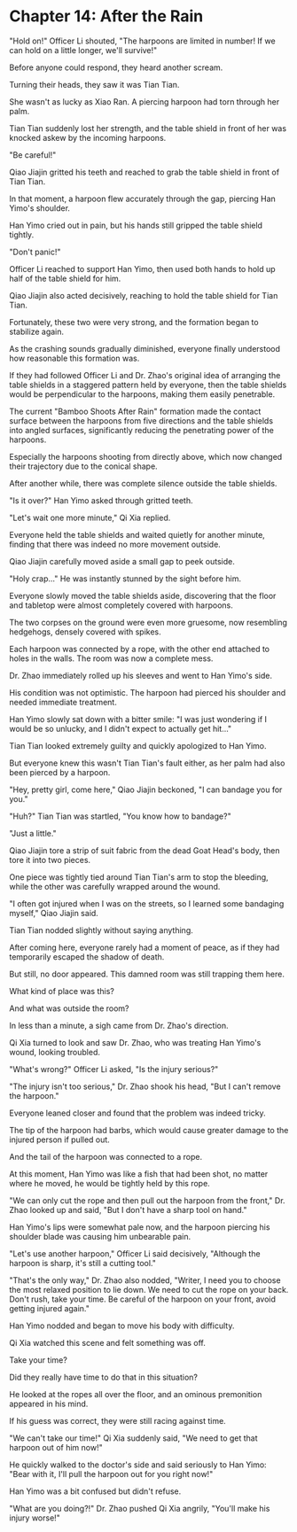 ﻿# Chapter 14: After the Rain

"Hold on!" Officer Li shouted, "The harpoons are limited in number! If we can hold on a little longer, we'll survive!"

Before anyone could respond, they heard another scream.

Turning their heads, they saw it was Tian Tian.

She wasn't as lucky as Xiao Ran. A piercing harpoon had torn through her palm.

Tian Tian suddenly lost her strength, and the table shield in front of her was knocked askew by the incoming harpoons.

"Be careful!"

Qiao Jiajin gritted his teeth and reached to grab the table shield in front of Tian Tian.

In that moment, a harpoon flew accurately through the gap, piercing Han Yimo's shoulder.

Han Yimo cried out in pain, but his hands still gripped the table shield tightly.

"Don't panic!"

Officer Li reached to support Han Yimo, then used both hands to hold up half of the table shield for him.

Qiao Jiajin also acted decisively, reaching to hold the table shield for Tian Tian.

Fortunately, these two were very strong, and the formation began to stabilize again.

As the crashing sounds gradually diminished, everyone finally understood how reasonable this formation was.

If they had followed Officer Li and Dr. Zhao's original idea of arranging the table shields in a staggered pattern held by everyone, then the table shields would be perpendicular to the harpoons, making them easily penetrable.

The current "Bamboo Shoots After Rain" formation made the contact surface between the harpoons from five directions and the table shields into angled surfaces, significantly reducing the penetrating power of the harpoons.

Especially the harpoons shooting from directly above, which now changed their trajectory due to the conical shape.

After another while, there was complete silence outside the table shields.

"Is it over?" Han Yimo asked through gritted teeth.

"Let's wait one more minute," Qi Xia replied.

Everyone held the table shields and waited quietly for another minute, finding that there was indeed no more movement outside.

Qiao Jiajin carefully moved aside a small gap to peek outside.

"Holy crap..." He was instantly stunned by the sight before him.

Everyone slowly moved the table shields aside, discovering that the floor and tabletop were almost completely covered with harpoons.

The two corpses on the ground were even more gruesome, now resembling hedgehogs, densely covered with spikes.

Each harpoon was connected by a rope, with the other end attached to holes in the walls. The room was now a complete mess.

Dr. Zhao immediately rolled up his sleeves and went to Han Yimo's side.

His condition was not optimistic. The harpoon had pierced his shoulder and needed immediate treatment.

Han Yimo slowly sat down with a bitter smile: "I was just wondering if I would be so unlucky, and I didn't expect to actually get hit..."

Tian Tian looked extremely guilty and quickly apologized to Han Yimo.

But everyone knew this wasn't Tian Tian's fault either, as her palm had also been pierced by a harpoon.

"Hey, pretty girl, come here," Qiao Jiajin beckoned, "I can bandage you for you."

"Huh?" Tian Tian was startled, "You know how to bandage?"

"Just a little."

Qiao Jiajin tore a strip of suit fabric from the dead Goat Head's body, then tore it into two pieces.

One piece was tightly tied around Tian Tian's arm to stop the bleeding, while the other was carefully wrapped around the wound.

"I often got injured when I was on the streets, so I learned some bandaging myself," Qiao Jiajin said.

Tian Tian nodded slightly without saying anything.

After coming here, everyone rarely had a moment of peace, as if they had temporarily escaped the shadow of death.

But still, no door appeared. This damned room was still trapping them here.

What kind of place was this?

And what was outside the room?

In less than a minute, a sigh came from Dr. Zhao's direction.

Qi Xia turned to look and saw Dr. Zhao, who was treating Han Yimo's wound, looking troubled.

"What's wrong?" Officer Li asked, "Is the injury serious?"

"The injury isn't too serious," Dr. Zhao shook his head, "But I can't remove the harpoon."

Everyone leaned closer and found that the problem was indeed tricky.

The tip of the harpoon had barbs, which would cause greater damage to the injured person if pulled out.

And the tail of the harpoon was connected to a rope.

At this moment, Han Yimo was like a fish that had been shot, no matter where he moved, he would be tightly held by this rope.

"We can only cut the rope and then pull out the harpoon from the front," Dr. Zhao looked up and said, "But I don't have a sharp tool on hand."

Han Yimo's lips were somewhat pale now, and the harpoon piercing his shoulder blade was causing him unbearable pain.

"Let's use another harpoon," Officer Li said decisively, "Although the harpoon is sharp, it's still a cutting tool."

"That's the only way," Dr. Zhao also nodded, "Writer, I need you to choose the most relaxed position to lie down. We need to cut the rope on your back. Don't rush, take your time. Be careful of the harpoon on your front, avoid getting injured again."

Han Yimo nodded and began to move his body with difficulty.

Qi Xia watched this scene and felt something was off.

Take your time?

Did they really have time to do that in this situation?

He looked at the ropes all over the floor, and an ominous premonition appeared in his mind.

If his guess was correct, they were still racing against time.

"We can't take our time!" Qi Xia suddenly said, "We need to get that harpoon out of him now!"

He quickly walked to the doctor's side and said seriously to Han Yimo: "Bear with it, I'll pull the harpoon out for you right now!"

Han Yimo was a bit confused but didn't refuse.

"What are you doing?!" Dr. Zhao pushed Qi Xia angrily, "You'll make his injury worse!"
